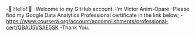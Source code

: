 -👋 Hello!!👋
-Welcome to my GitHub account. I’m Victor Anim-Opare
-Please find my Google Data Analytics Professional certificate in the link below;
-https://www.coursera.org/account/accomplishments/professional-cert/QBAU5VSAE5SK
-Thank You.

<!---
VictorAnim-Opare/VictorAnim-Opare is a ✨ special ✨ repository because its `README.md` (this file) appears on your GitHub profile.
You can click the Preview link to take a look at your changes.
--->
